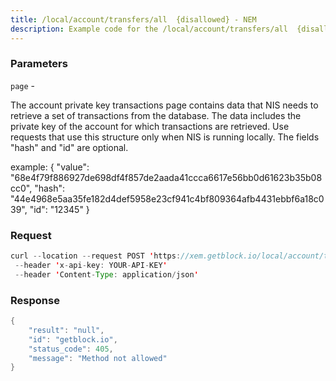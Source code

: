 ```yaml
---
title: /local/account/transfers/all  {disallowed} - NEM
description: Example code for the /local/account/transfers/all  {disallowed} rest method. Сomplete guide on how to use /local/account/transfers/all  {disallowed} rest in GetBlock.io Web3 documentation.
---
```


### Parameters


`page` -

The account private key transactions page contains data that NIS needs
to retrieve a set of transactions from the database. The data includes
the private key of the account for which transactions are retrieved. Use
requests that use this structure only when NIS is running locally. The
fields "hash" and "id" are optional.

example: { "value":
"68e4f79f886927de698df4f857de2aada41ccca6617e56bb0d61623b35b08cc0",
"hash":
"44e4968e5aa35fe182d4def5958e23cf941c4bf809364afb4431ebbf6a18c039",
"id": "12345" }

### Request

``` java
curl --location --request POST 'https://xem.getblock.io/local/account/transfers/all' 
 --header 'x-api-key: YOUR-API-KEY' 
 --header 'Content-Type: application/json'
```

###  Response

``` java
{
    "result": "null",
    "id": "getblock.io",
    "status_code": 405,
    "message": "Method not allowed"
}
```

